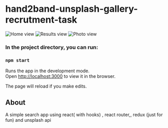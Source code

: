 # hand2band-unsplash-gallery-recrutment-task

![Home view](https://i.ibb.co/Hn5gHjk/koala.jpg)
![Results view](https://i.ibb.co/LZLyyFt/zad.jpg)
![Photo view](https://i.ibb.co/4d4rfN7/zad1.jpg)


### In the project directory, you can run:

### `npm start`

Runs the app in the development mode.\
Open [http://localhost:3000](http://localhost:3000) to view it in the browser.

The page will reload if you make edits.

## About

A simple search app using react( with hooks) , react router,, redux (just for fun) and unsplash api
